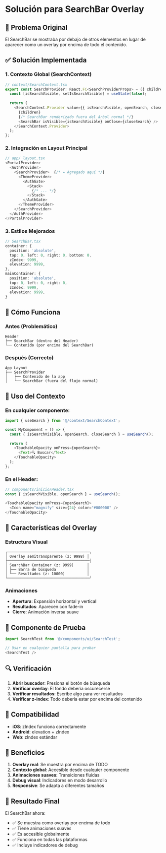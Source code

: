 # Solución para SearchBar Overlay

## 🚨 Problema Original

El SearchBar se mostraba por debajo de otros elementos en lugar de aparecer como un overlay por encima de todo el contenido.

## ✅ Solución Implementada

### 1. **Contexto Global (SearchContext)**
```typescript
// context/SearchContext.tsx
export const SearchProvider: React.FC<SearchProviderProps> = ({ children }) => {
  const [isSearchVisible, setIsSearchVisible] = useState(false);
  
  return (
    <SearchContext.Provider value={{ isSearchVisible, openSearch, closeSearch }}>
      {children}
      {/* SearchBar renderizado fuera del árbol normal */}
      <SearchBar isVisible={isSearchVisible} onClose={closeSearch} />
    </SearchContext.Provider>
  );
};
```

### 2. **Integración en Layout Principal**
```typescript
// app/_layout.tsx
<PortalProvider>
  <AuthProvider>
    <SearchProvider>  {/* ← Agregado aquí */}
      <ThemeProvider>
        <AuthGate>
          <Stack>
            {/* ... */}
          </Stack>
        </AuthGate>
      </ThemeProvider>
    </SearchProvider>
  </AuthProvider>
</PortalProvider>
```

### 3. **Estilos Mejorados**
```typescript
// SearchBar.tsx
container: {
  position: 'absolute',
  top: 0, left: 0, right: 0, bottom: 0,
  zIndex: 9999,
  elevation: 9999,
},
mainContainer: {
  position: 'absolute',
  top: 0, left: 0, right: 0,
  zIndex: 9999,
  elevation: 9999,
}
```

## 🎯 Cómo Funciona

### **Antes (Problemático)**
```
Header
├── SearchBar (dentro del Header)
└── Contenido (por encima del SearchBar)
```

### **Después (Correcto)**
```
App Layout
├── SearchProvider
│   ├── Contenido de la app
│   └── SearchBar (fuera del flujo normal)
```

## 🔧 Uso del Contexto

### **En cualquier componente:**
```typescript
import { useSearch } from '@/context/SearchContext';

const MyComponent = () => {
  const { isSearchVisible, openSearch, closeSearch } = useSearch();
  
  return (
    <TouchableOpacity onPress={openSearch}>
      <Text>🔍 Buscar</Text>
    </TouchableOpacity>
  );
};
```

### **En el Header:**
```typescript
// components/inicio/Header.tsx
const { isSearchVisible, openSearch } = useSearch();

<TouchableOpacity onPress={openSearch}>
  <Icon name="magnify" size={24} color="#000000" />
</TouchableOpacity>
```

## 🎨 Características del Overlay

### **Estructura Visual**
```
┌─────────────────────────────────────┐
│ Overlay semitransparente (z: 9998) │
├─────────────────────────────────────┤
│ SearchBar Container (z: 9999)      │
│ ├── Barra de búsqueda              │
│ └── Resultados (z: 10000)          │
└─────────────────────────────────────┘
```

### **Animaciones**
- **Apertura**: Expansión horizontal y vertical
- **Resultados**: Aparecen con fade-in
- **Cierre**: Animación inversa suave

## 🧪 Componente de Prueba

```typescript
import SearchTest from '@/components/ui/SearchTest';

// Usar en cualquier pantalla para probar
<SearchTest />
```

## 🔍 Verificación

1. **Abrir buscador**: Presiona el botón de búsqueda
2. **Verificar overlay**: El fondo debería oscurecerse
3. **Verificar resultados**: Escribe algo para ver resultados
4. **Verificar z-index**: Todo debería estar por encima del contenido

## 📱 Compatibilidad

- **iOS**: zIndex funciona correctamente
- **Android**: elevation + zIndex
- **Web**: zIndex estándar

## 🚀 Beneficios

1. **Overlay real**: Se muestra por encima de TODO
2. **Contexto global**: Accesible desde cualquier componente
3. **Animaciones suaves**: Transiciones fluidas
4. **Debug visual**: Indicadores en modo desarrollo
5. **Responsive**: Se adapta a diferentes tamaños

## 🎯 Resultado Final

El SearchBar ahora:
- ✅ Se muestra como overlay por encima de todo
- ✅ Tiene animaciones suaves
- ✅ Es accesible globalmente
- ✅ Funciona en todas las plataformas
- ✅ Incluye indicadores de debug 